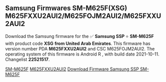 <h2>Samsung Firmwares SM-M625F(XSG) M625FXXU2AUI2/M625FOJM2AUI2/M625FXXU2AUI2</h2>
Download the Samsung firmware for the ✅ <strong>Samsung SSP </strong> ⭐ <strong>SM-M625F</strong> with product code <strong>XSG</strong> <strong> from United Arab Emirates</strong>. This firmware has version number PDA <strong>M625FXXU2AUI2</strong> and CSC M625FOJM2AUI2. The operating system of this firmware is Android R , with build date 2021-10-11. Changelist <strong>22521517</strong>.


[SM-M625F](https://samfirm.shop/samsung/model/SM-M625F)
[M625FXXU2AUI2](https://samfirm.shop/samsung/pda/M625FXXU2AUI2)
[Download Firmware Samsung SSP SM-M625F](https://samfirm.shop/samsung/firmware/463969)
